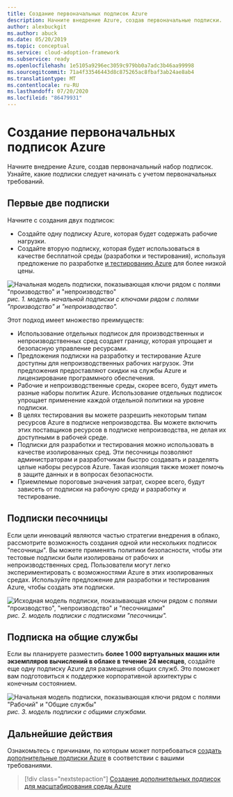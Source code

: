 ```yaml
---
title: Создание первоначальных подписок Azure
description: Начните внедрение Azure, создав первоначальные подписки.
author: alexbuckgit
ms.author: abuck
ms.date: 05/20/2019
ms.topic: conceptual
ms.service: cloud-adoption-framework
ms.subservice: ready
ms.openlocfilehash: 1e5105a9296ec3059c979bb0a7adc3b46aa99998
ms.sourcegitcommit: 71a4f33546443d8c875265ac8fbaf3ab24ae8ab4
ms.translationtype: MT
ms.contentlocale: ru-RU
ms.lasthandoff: 07/20/2020
ms.locfileid: "86479931"
---
```

# <a name="create-your-initial-azure-subscriptions"></a>Создание первоначальных подписок Azure

Начните внедрение Azure, создав первоначальный набор подписок. Узнайте, какие подписки следует начинать с учетом первоначальных требований.

## <a name="your-first-two-subscriptions"></a>Первые две подписки

Начните с создания двух подписок:

- Создайте одну подписку Azure, которая будет содержать рабочие нагрузки.
- Создайте вторую подписку, которая будет использоваться в качестве бесплатной среды (разработки и тестирования), используя предложение по разработке [и тестированию Azure](https://azure.microsoft.com/pricing/dev-test) для более низкой цены.

![Начальная модель подписки, показывающая ключи рядом с полями "производство" и "непроизводство" ](../../_images/ready/initial-subscription-model.png)
 _рис. 1. модель начальной подписки с ключами рядом с полями "производство" и "непроизводство"._

<!-- docsTest:ignore Dev/Test -->

Этот подход имеет множество преимуществ:

- Использование отдельных подписок для производственных и непроизводственных сред создает границу, которая упрощает и безопасную управление ресурсами.
- Предложения подписки на разработку и тестирование Azure доступны для непроизводственных рабочих нагрузок. Эти предложения предоставляют скидки на службы Azure и лицензирование программного обеспечения.
- Рабочие и непроизводственные среды, скорее всего, будут иметь разные наборы политик Azure. Использование отдельных подписок упрощает применение каждой отдельной политики на уровне подписки.
- В целях тестирования вы можете разрешить некоторым типам ресурсов Azure в подписке непроизводства. Вы можете включить этих поставщиков ресурсов в подписке непроизводства, не делая их доступными в рабочей среде.
- Подписки для разработки и тестирования можно использовать в качестве изолированных сред. Эти песочницы позволяют администраторам и разработчикам быстро создавать и разделять целые наборы ресурсов Azure. Такая изоляция также может помочь в защите данных и в вопросах безопасности.
- Приемлемые пороговые значения затрат, скорее всего, будут зависеть от подписки на рабочую среду и разработку и тестирование.

## <a name="sandbox-subscriptions"></a>Подписки песочницы

Если цели инноваций являются частью стратегии внедрения в облако, рассмотрите возможность создания одной или нескольких подписок "песочницы". Вы можете применять политики безопасности, чтобы эти тестовые подписки были изолированы от рабочих и непроизводственных сред. Пользователи могут легко экспериментировать с возможностями Azure в этих изолированных средах. Используйте предложение для разработки и тестирования Azure, чтобы создать эти подписки.

![Исходная модель подписки, показывающая ключи рядом с полями "производство", "непроизводство" и "песочницами" ](../../_images/ready/initial-subscription-model-with-sandboxes.png)
 _рис. 2. модель подписки с подписками "песочницы"._

## <a name="shared-services-subscription"></a>Подписка на общие службы

Если вы планируете разместить **более 1 000 виртуальных машин или экземпляров вычислений в облаке в течение 24 месяцев**, создайте еще одну подписку Azure для размещения общих служб. Это поможет вам подготовиться к поддержке корпоративной архитектуры с конечным состоянием.

![Начальная модель подписки, показывающая ключи рядом с полями "Рабочий" и "Общие службы" ](../../_images/ready/initial-subscription-model-with-shared-services.png)
 _рис. 3. модель подписки с общими службами._

## <a name="next-steps"></a>Дальнейшие действия

Ознакомьтесь с причинами, по которым может потребоваться [создать дополнительные подписки Azure](./scale-subscriptions.md) в соответствии с вашими требованиями.

> [!div class="nextstepaction"]
> [Создание дополнительных подписок для масштабирования среды Azure](./scale-subscriptions.md)
